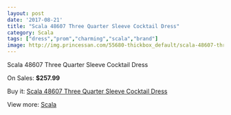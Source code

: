 ```yaml
---
layout: post
date: '2017-08-21'
title: "Scala 48607 Three Quarter Sleeve Cocktail Dress"
category: Scala
tags: ["dress","prom","charming","scala","brand"]
image: http://img.princessan.com/55680-thickbox_default/scala-48607-three-quarter-sleeve-cocktail-dress.jpg
---
```

Scala 48607 Three Quarter Sleeve Cocktail Dress

On Sales: **$257.99**
<a href="https://www.princessan.com/en/scala/25018-scala-48607-three-quarter-sleeve-cocktail-dress.html"><amp-img layout="responsive" width="600" height="600" src="//img.princessan.com/55680-thickbox_default/scala-48607-three-quarter-sleeve-cocktail-dress.jpg" alt="Scala 48607 Three Quarter Sleeve Cocktail Dress 0" /></a>
<a href="https://www.princessan.com/en/scala/25018-scala-48607-three-quarter-sleeve-cocktail-dress.html"><amp-img layout="responsive" width="600" height="600" src="//img.princessan.com/55683-thickbox_default/scala-48607-three-quarter-sleeve-cocktail-dress.jpg" alt="Scala 48607 Three Quarter Sleeve Cocktail Dress 1" /></a>
<a href="https://www.princessan.com/en/scala/25018-scala-48607-three-quarter-sleeve-cocktail-dress.html"><amp-img layout="responsive" width="600" height="600" src="//img.princessan.com/55682-thickbox_default/scala-48607-three-quarter-sleeve-cocktail-dress.jpg" alt="Scala 48607 Three Quarter Sleeve Cocktail Dress 2" /></a>
<a href="https://www.princessan.com/en/scala/25018-scala-48607-three-quarter-sleeve-cocktail-dress.html"><amp-img layout="responsive" width="600" height="600" src="//img.princessan.com/55681-thickbox_default/scala-48607-three-quarter-sleeve-cocktail-dress.jpg" alt="Scala 48607 Three Quarter Sleeve Cocktail Dress 3" /></a>

Buy it: [Scala 48607 Three Quarter Sleeve Cocktail Dress](https://www.princessan.com/en/scala/25018-scala-48607-three-quarter-sleeve-cocktail-dress.html "Scala 48607 Three Quarter Sleeve Cocktail Dress")

View more: [Scala](https://www.princessan.com/en/55-scala "Scala")